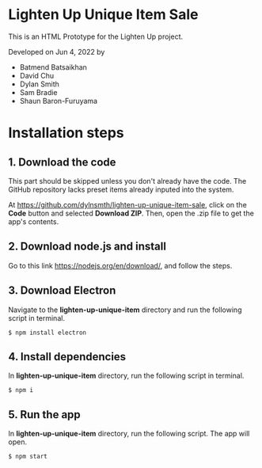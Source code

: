 # Lighten Up Unique Item Sale
This is an HTML Prototype for the Lighten Up project.

Developed on Jun 4, 2022 by
- Batmend Batsaikhan
- David Chu
- Dylan Smith
- Sam Bradie
- Shaun Baron-Furuyama


# Installation steps

## 1. Download the code
This part should be skipped unless you don't already have the code. The GitHub repository lacks preset items already inputed into the system.

At https://github.com/dylnsmth/lighten-up-unique-item-sale, click on the **Code** button and selected **Download ZIP**. Then, open the .zip file to get the app's contents.

## 2. Download node.js and install
Go to this link https://nodejs.org/en/download/, and follow the steps.

## 3. Download Electron
Navigate to the **lighten-up-unique-item** directory and run the following script in terminal.
```console
$ npm install electron
```

## 4. Install dependencies
In **lighten-up-unique-item** directory, run the following script in terminal.
```console
$ npm i
```

## 5. Run the app
In **lighten-up-unique-item** directory, run the following script. The app will open.
```console
$ npm start
```
